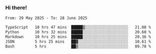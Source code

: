 ### Hi there!

<!--START_SECTION:waka-->

```txt
From: 29 May 2025 - To: 28 June 2025

TypeScript   10 hrs 47 mins  █████▒░░░░░░░░░░░░░░░░░░░   21.08 %
Python       10 hrs 32 mins  █████░░░░░░░░░░░░░░░░░░░░   20.60 %
Markdown     10 hrs 25 mins  █████░░░░░░░░░░░░░░░░░░░░   20.36 %
JSON         5 hrs 25 mins   ██▓░░░░░░░░░░░░░░░░░░░░░░   10.61 %
Bash         5 hrs           ██▒░░░░░░░░░░░░░░░░░░░░░░   09.78 %
```

<!--END_SECTION:waka-->
